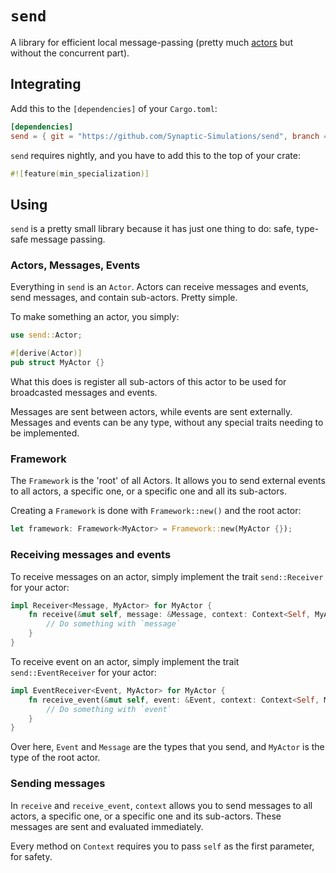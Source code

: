 # `send`

A library for efficient local message-passing 
(pretty much [actors](https://en.wikipedia.org/wiki/Actor_model) but without the concurrent part).

## Integrating

Add this to the `[dependencies]` of your `Cargo.toml`:
```toml
[dependencies]
send = { git = "https://github.com/Synaptic-Simulations/send", branch = "main" }
```

`send` requires nightly, and you have to add this to the top of your crate:
```rs
#![feature(min_specialization)]
```

## Using

`send` is a pretty small library because it has just one thing to do: safe, type-safe message passing.

### Actors, Messages, Events

Everything in `send` is an `Actor`. Actors can receive messages and events, send messages,
and contain sub-actors. Pretty simple.

To make something an actor, you simply:
```rs
use send::Actor;

#[derive(Actor)]
pub struct MyActor {}
```

What this does is register all sub-actors of this actor to be used for broadcasted messages and events.

Messages are sent between actors, while events are sent externally. 
Messages and events can be any type, without any special traits needing to be implemented. 

### Framework

The `Framework` is the 'root' of all Actors. 
It allows you to send external events to all actors, a specific one, 
or a specific one and all its sub-actors.

Creating a `Framework` is done with `Framework::new()` and the root actor:
```rs
let framework: Framework<MyActor> = Framework::new(MyActor {});
```

### Receiving messages and events

To receive messages on an actor, simply implement the trait `send::Receiver` for your actor:
```rs
impl Receiver<Message, MyActor> for MyActor {
    fn receive(&mut self, message: &Message, context: Context<Self, MyActor>) {
        // Do something with `message`
    }
}
```

To receive event on an actor, simply implement the trait `send::EventReceiver` for your actor:
```rs
impl EventReceiver<Event, MyActor> for MyActor {
    fn receive_event(&mut self, event: &Event, context: Context<Self, MyActor>) {
        // Do something with `event`
    }
}
```

Over here, `Event` and `Message` are the types that you send, 
and `MyActor` is the type of the root actor.

### Sending messages

In `receive` and `receive_event`, `context` allows you to send messages to all actors,
a specific one, or a specific one and its sub-actors. 
These messages are sent and evaluated immediately.

Every method on `Context` requires you to pass `self` as the first parameter, for safety.
